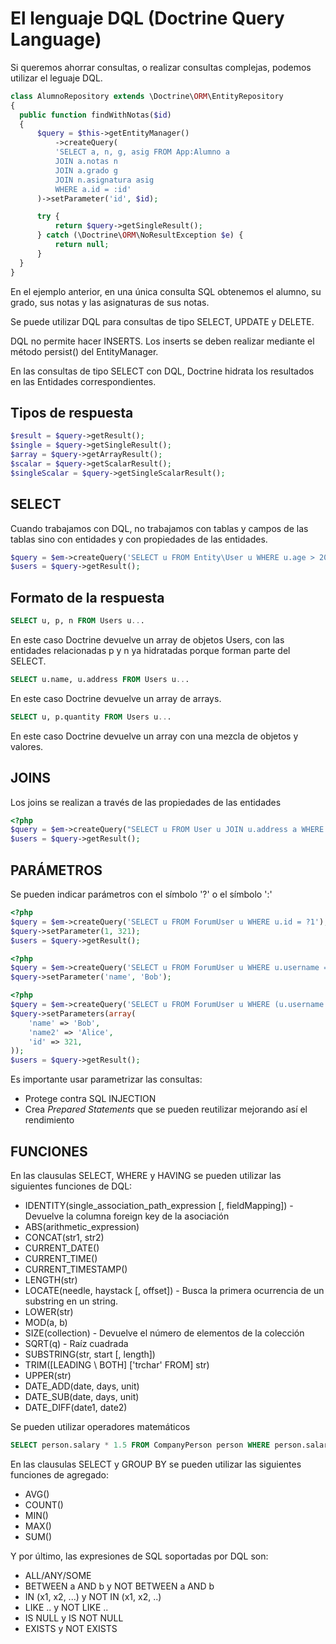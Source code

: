 El lenguaje DQL (Doctrine Query Language)
=========================================

Si queremos ahorrar consultas, o realizar consultas complejas, podemos utilizar el leguaje DQL.

```php
class AlumnoRepository extends \Doctrine\ORM\EntityRepository
{
  public function findWithNotas($id)
  {
      $query = $this->getEntityManager()
          ->createQuery(
          'SELECT a, n, g, asig FROM App:Alumno a
          JOIN a.notas n
          JOIN a.grado g
          JOIN n.asignatura asig
          WHERE a.id = :id'
      )->setParameter('id', $id);

      try {
          return $query->getSingleResult();
      } catch (\Doctrine\ORM\NoResultException $e) {
          return null;
      }
  }
}
```

En el ejemplo anterior, en una única consulta SQL obtenemos el alumno, su grado, sus notas y las asignaturas de sus notas.

Se puede utilizar DQL para consultas de tipo SELECT, UPDATE y DELETE.

DQL no permite hacer INSERTS. Los inserts se deben realizar mediante el método persist() del EntityManager.

En las consultas de tipo SELECT con DQL, Doctrine hidrata los resultados en las Entidades correspondientes.

Tipos de respuesta
------------------

```php
$result = $query->getResult();
$single = $query->getSingleResult();
$array = $query->getArrayResult();
$scalar = $query->getScalarResult();
$singleScalar = $query->getSingleScalarResult();
```

SELECT
------

Cuando trabajamos con DQL, no trabajamos con tablas y campos de las tablas sino con entidades y con propiedades de las entidades.

```php
$query = $em->createQuery('SELECT u FROM Entity\User u WHERE u.age > 20');
$users = $query->getResult();
```

Formato de la respuesta
-----------------------

```sql
SELECT u, p, n FROM Users u...
```

En este caso Doctrine devuelve un array de objetos Users, con las entidades relacionadas p y n ya hidratadas porque forman parte del SELECT.

```sql
SELECT u.name, u.address FROM Users u...
```

En este caso Doctrine devuelve un array de arrays.

```sql
SELECT u, p.quantity FROM Users u...
```

En este caso Doctrine devuelve un array con una mezcla de objetos y valores.

JOINS
-----

Los joins se realizan a través de las propiedades de las entidades

```php
<?php
$query = $em->createQuery("SELECT u FROM User u JOIN u.address a WHERE a.city = 'Berlin'");
$users = $query->getResult();
```

PARÁMETROS
----------

Se pueden indicar parámetros con el símbolo '?' o el símbolo ':'

```php
<?php
$query = $em->createQuery('SELECT u FROM ForumUser u WHERE u.id = ?1');
$query->setParameter(1, 321);
$users = $query->getResult();
```

```php
<?php
$query = $em->createQuery('SELECT u FROM ForumUser u WHERE u.username = :name');
$query->setParameter('name', 'Bob');
```

```php
<?php
$query = $em->createQuery('SELECT u FROM ForumUser u WHERE (u.username = :name OR u.username = :name2) AND u.id = :id');
$query->setParameters(array(
    'name' => 'Bob',
    'name2' => 'Alice',
    'id' => 321,
));
$users = $query->getResult();
```

Es importante usar parametrizar las consultas:

- Protege contra SQL INJECTION
- Crea *Prepared Statements* que se pueden reutilizar mejorando así el rendimiento

FUNCIONES
---------

En las clausulas SELECT, WHERE y HAVING se pueden utilizar las siguientes funciones de DQL:

- IDENTITY(single\_association\_path\_expression [, fieldMapping]) - Devuelve la columna foreign key de la asociación
- ABS(arithmetic\_expression)
- CONCAT(str1, str2)
- CURRENT\_DATE()
- CURRENT\_TIME()
- CURRENT\_TIMESTAMP()
- LENGTH(str)
- LOCATE(needle, haystack [, offset]) - Busca la primera ocurrencia de un substring en un string.
- LOWER(str)
- MOD(a, b)
- SIZE(collection) - Devuelve el número de elementos de la colección
- SQRT(q) - Raíz cuadrada
- SUBSTRING(str, start [, length])
- TRIM([LEADING \ BOTH] ['trchar' FROM] str)
- UPPER(str)
- DATE_ADD(date, days, unit)
- DATE_SUB(date, days, unit)
- DATE_DIFF(date1, date2)

Se pueden utilizar operadores matemáticos

```sql
SELECT person.salary * 1.5 FROM CompanyPerson person WHERE person.salary < 100000
```

En las clausulas SELECT y GROUP BY se pueden utilizar las siguientes funciones de agregado:

- AVG()
- COUNT()
- MIN()
- MAX()
- SUM()

Y por último, las expresiones de SQL soportadas por DQL son:

- ALL/ANY/SOME
- BETWEEN a AND b y NOT BETWEEN a AND b
- IN (x1, x2, ...) y NOT IN (x1, x2, ..)
- LIKE .. y NOT LIKE ..
- IS NULL y IS NOT NULL
- EXISTS y NOT EXISTS
